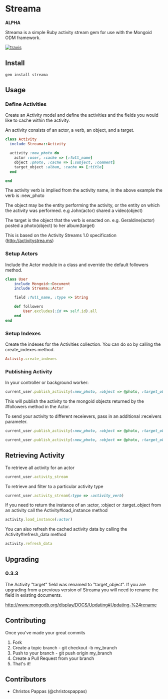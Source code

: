 # Streama

**ALPHA**

Streama is a simple Ruby activity stream gem for use with the Mongoid ODM framework.

[![travis](https://secure.travis-ci.org/joe1chen/streama.png)](http://travis-ci.org/joe1chen/streama)

## Install

    gem install streama

## Usage

### Define Activities

Create an Activity model and define the activities and the fields you would like to cache within the activity.

An activity consists of an actor, a verb, an object, and a target. 

``` ruby
class Activity
  include Streama::Activity

  activity :new_photo do
    actor :user, :cache => [:full_name]
    object :photo, :cache => [:subject, :comment]
    target_object :album, :cache => [:title]
  end

end
```

The activity verb is implied from the activity name, in the above example the verb is :new_photo

The object may be the entity performing the activity, or the entity on which the activity was performed.
e.g John(actor) shared a video(object)

The target is the object that the verb is enacted on.
e.g. Geraldine(actor) posted a photo(object) to her album(target)

This is based on the Activity Streams 1.0 specification (http://activitystrea.ms)

### Setup Actors

Include the Actor module in a class and override the default followers method.

``` ruby
class User
	include Mongoid::Document
	include Streama::Actor

	field :full_name, :type => String

	def followers
		User.excludes(:id => self.id).all
	end
end
```

### Setup Indexes

Create the indexes for the Activities collection. You can do so by calling the create_indexes method.

``` ruby
Activity.create_indexes
```

### Publishing Activity

In your controller or background worker:

``` ruby
current_user.publish_activity(:new_photo, :object => @photo, :target_object => @album)
```
  
This will publish the activity to the mongoid objects returned by the #followers method in the Actor.

To send your activity to different receievers, pass in an additional :receivers parameter.

``` ruby
current_user.publish_activity(:new_photo, :object => @photo, :target_object => @album, :receivers => :friends) # calls friends method
```

``` ruby
current_user.publish_activity(:new_photo, :object => @photo, :target_object => @album, :receivers => current_user.find(:all, :conditions => {:group_id => mygroup}))
```

## Retrieving Activity

To retrieve all activity for an actor

``` ruby
current_user.activity_stream
```
  
To retrieve and filter to a particular activity type

``` ruby
current_user.activity_stream(:type => :activity_verb)
```
If you need to return the instance of an :actor, :object or :target_object from an activity call the Activity#load_instance method

``` ruby
activity.load_instance(:actor)
```
  
You can also refresh the cached activity data by calling the Activity#refresh_data method

``` ruby  
activity.refresh_data
```

## Upgrading

### 0.3.3

The Activity "target" field was renamed to "target_object". If you are upgrading from a previous version of Streama you will need to rename the field in existing documents.

http://www.mongodb.org/display/DOCS/Updating#Updating-%24rename

## Contributing

Once you've made your great commits

1. Fork
1. Create a topic branch - git checkout -b my_branch
1. Push to your branch - git push origin my_branch
1. Create a Pull Request from your branch
1. That's it!

## Contributors

* Christos Pappas		(@christospappas)